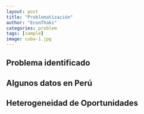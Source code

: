 ```yaml
---
layout: post
title: "Problematización"
author: "EconThaki"
categories: problem
tags: [sample]
image: cuba-1.jpg
---
```



## Problema identificado

## Algunos datos en Perú

## Heterogeneidad de Oportunidades
